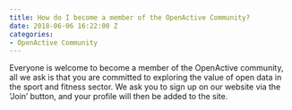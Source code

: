 ```yaml
---
title: How do I become a member of the OpenActive Community?
date: 2018-06-06 16:22:00 Z
categories:
- OpenActive Community
---
```


Everyone is welcome to become a member of the OpenActive community, all we ask is that you are committed to exploring the value of open data in the sport and fitness sector. We ask you to sign up on our website via the ‘Join’ button, and your profile will then be added to the site.